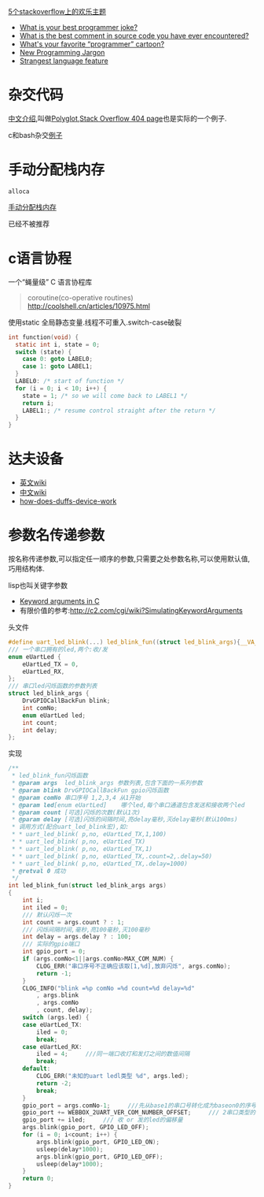 
[5个stackoverflow上的欢乐主题](http://javarevisited.blogspot.com/2015/08/5-entertaining-posts-from-stackoverflow.html)

* [What is your best programmer joke?](http://stackoverflow.com/questions/234075/what-is-your-best-programmer-joke)
* [What is the best comment in source code you have ever encountered?](http://stackoverflow.com/questions/184618/what-is-the-best-comment-in-source-code-you-have-ever-encountered)
* [What's your favorite “programmer” cartoon?](http://stackoverflow.com/questions/84556/whats-your-favorite-programmer-cartoon)
* [New Programming Jargon](http://www.codinghorror.com/blog/2012/07/new-programming-jargon.html)
* [Strangest language feature](http://stackoverflow.com/questions/1995113/strangest-language-feature)
# 杂交代码

[中文介绍](http://coolshell.cn/articles/2529.html),叫做[Polyglot](https://en.wikipedia.org/wiki/Polyglot_%28computing%29),[Stack Overflow 404 page](http://meta.stackoverflow.com/questions/252184/whats-the-joke-in-the-stack-overflow-404-page-code)也是实际的一个例子.

c和bash杂交[例子](http://coolshell.cn/articles/1824.html)

# 手动分配栈内存

`alloca`

[手动分配栈内存](http://blog.csdn.net/suoluotree/article/details/5649670)

已经不被推荐

# c语言协程

一个“蝇量级” C 语言协程库

>  coroutine(co-operative routines) http://coolshell.cn/articles/10975.html

使用static 全局静态变量.线程不可重入.switch-case破裂

```c
int function(void) {
  static int i, state = 0;
  switch (state) {
	case 0: goto LABEL0;
	case 1: goto LABEL1;
  }
  LABEL0: /* start of function */
  for (i = 0; i < 10; i++) {
	state = 1; /* so we will come back to LABEL1 */
	return i;
	LABEL1:; /* resume control straight after the return */
  }
}
```

# 达夫设备

* [英文wiki](http://en.wikipedia.org/wiki/Duff's_device)
* [中文wiki](http://zh.wikipedia.org/wiki/%E8%BE%BE%E5%A4%AB%E8%AE%BE%E5%A4%87)
* [how-does-duffs-device-work](http://stackoverflow.com/questions/514118/how-does-duffs-device-work)

# 参数名传递参数

按名称传递参数,可以指定任一顺序的参数,只需要之处参数名称,可以使用默认值,巧用结构体.

lisp也叫关键字参数 

* [Keyword arguments in C](http://www.darkcoding.net/software/keyword-arguments-in-c/) 
* 有限价值的参考:http://c2.com/cgi/wiki?SimulatingKeywordArguments

头文件
```c
#define uart_led_blink(...) led_blink_fun((struct led_blink_args){__VA_ARGS__})
/// 一个串口拥有的led,两个:收/发
enum eUartLed {
	eUartLed_TX = 0,
	eUartLed_RX,
};
/// 串口led闪烁函数的参数列表
struct led_blink_args {
	DrvGPIOCallBackFun blink;
	int comNo;
	enum eUartLed led;
	int count;
	int delay;
};
```
实现
```c
/**
 * led_blink_fun闪烁函数
 * @param args	led_blink_args 参数列表,包含下面的一系列参数
 * @param blink	DrvGPIOCallBackFun gpio闪烁函数
 * @param comNo 串口序号 1,2,3,4 从1开始
 * @param led[enum eUartLed]	哪个led,每个串口通道包含发送和接收两个led
 * @param count	[可选]闪烁的次数(默认1次)
 * @param delay	[可选]闪烁的间隔时间,亮delay毫秒,灭delay毫秒(默认100ms)
 * 调用方式(配合uart_led_blink宏),如:
 * * uart_led_blink( p,no, eUartLed_TX,1,100)
 * * uart_led_blink( p,no, eUartLed_TX)
 * * uart_led_blink( p,no, eUartLed_TX,1)
 * * uart_led_blink( p,no, eUartLed_TX,.count=2,.delay=50)
 * * uart_led_blink( p,no, eUartLed_TX,.delay=1000)
 * @retval 0 成功
 */
int led_blink_fun(struct led_blink_args args)
{
	int i;
	int iled = 0;
	/// 默认闪烁一次
	int count = args.count ? : 1;
	/// 闪烁间隔时间,毫秒,亮100毫秒,灭100毫秒
	int delay = args.delay ? : 100;
	/// 实际的gpio端口
	int gpio_port = 0;
	if (args.comNo<1||args.comNo>MAX_COM_NUM) {
		CLOG_ERR("串口序号不正确应该取[1,%d],放弃闪烁", args.comNo);
		return -1;
	}
	CLOG_INFO("blink =%p comNo =%d count=%d delay=%d"
		, args.blink
		, args.comNo
		, count, delay);
	switch (args.led) {
	case eUartLed_TX:
		iled = 0;
		break;
	case eUartLed_RX:
		iled = 4;     ///同一端口收灯和发灯之间的数值间隔
		break;
	default:
		CLOG_ERR("未知的uart ledl类型 %d", args.led);
		return -2;
		break;
	}
	gpio_port = args.comNo-1;     ///先从base1的串口号转化成为baseon0的序号
	gpio_port += WEBBOX_2UART_VER_COM_NUMBER_OFFSET;     /// 2串口类型的偏移量
	gpio_port += iled;     /// 收 or 发的led的偏移量
	args.blink(gpio_port, GPIO_LED_OFF);
	for (i = 0; i<count; i++) {
		args.blink(gpio_port, GPIO_LED_ON);
		usleep(delay*1000);
		args.blink(gpio_port, GPIO_LED_OFF);
		usleep(delay*1000);
	}
	return 0;
}
```